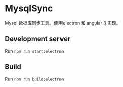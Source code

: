 # MysqlSync

Mysql 数据库同步工具。使用electron 和 angular 8 实现。

## Development server

Run `npm run start:electron` 


## Build

Run `npm run build:electron` 

